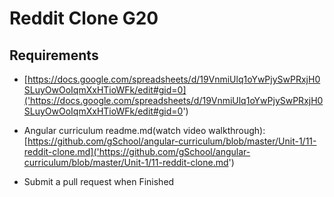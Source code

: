 # Reddit Clone G20

## Requirements

* [https://docs.google.com/spreadsheets/d/19VnmiUlq1oYwPjySwPRxjH0SLuyOwOoIqmXxHTioWFk/edit#gid=0]('https://docs.google.com/spreadsheets/d/19VnmiUlq1oYwPjySwPRxjH0SLuyOwOoIqmXxHTioWFk/edit#gid=0')

* Angular curriculum readme.md(watch video walkthrough): [https://github.com/gSchool/angular-curriculum/blob/master/Unit-1/11-reddit-clone.md]('https://github.com/gSchool/angular-curriculum/blob/master/Unit-1/11-reddit-clone.md')

* Submit a pull request when Finished
